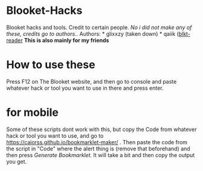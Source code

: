 # Blooket-Hacks
Blooket hacks and tools. Credit to certain people.
*No i did not make any of these, credits go to authors..*
Authors:
    * glixxzy (taken down)
    * qaiik ([blkt-reader](https://github.com/qaiik/blkt-reader)
**This is also mainly for my friends**

# How to use these
Press F12 on The Blooket website, and then go to console and paste whatever hack or tool you want to use in there and press enter.

# for mobile
Some of these scripts dont work with this, but copy the Code from whatever hack or tool you want to use, and go to https://caiorss.github.io/bookmarklet-maker/ . Then paste the code from the script in "Code" where the alert thing is (remove that beforehand) and then press *Generate Bookmarklet.* It will take a bit and then copy the output you get.
